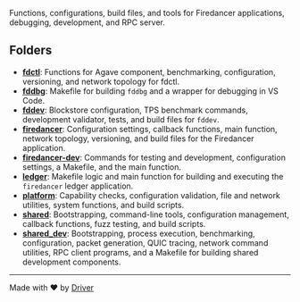 <!--------------------------------------------------------------------------------->
<!-- IMPORTANT: This file is auto-generated by Driver (https://driver.ai). -------->
<!-- Manual edits may be overwritten on future commits. --------------------------->
<!--------------------------------------------------------------------------------->

Functions, configurations, build files, and tools for Firedancer applications, debugging, development, and RPC server.

## Folders
- **[fdctl](fdctl/README.md)**: Functions for Agave component, benchmarking, configuration, versioning, and network topology for fdctl.
- **[fddbg](fddbg/README.md)**: Makefile for building `fddbg` and a wrapper for debugging in VS Code.
- **[fddev](fddev/README.md)**: Blockstore configuration, TPS benchmark commands, development validator, tests, and build files for `fddev`.
- **[firedancer](firedancer/README.md)**: Configuration settings, callback functions, main function, network topology, versioning, and build files for the Firedancer application.
- **[firedancer-dev](firedancer-dev/README.md)**: Commands for testing and development, configuration settings, a Makefile, and the main function.
- **[ledger](ledger/README.md)**: Makefile logic and main function for building and executing the `firedancer` ledger application.
- **[platform](platform/README.md)**: Capability checks, configuration validation, file and network utilities, system functions, and build scripts.
- **[shared](shared/README.md)**: Bootstrapping, command-line tools, configuration management, callback functions, fuzz testing, and build scripts.
- **[shared_dev](shared_dev/README.md)**: Bootstrapping, process execution, benchmarking, configuration, packet generation, QUIC tracing, network command utilities, RPC client programs, and a Makefile for building shared development components.


---
Made with ❤️ by [Driver](https://www.driver.ai/)